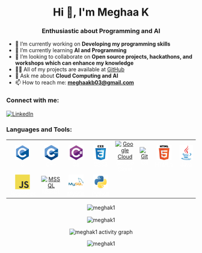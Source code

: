 <h1 align="center">Hi 👋, I'm Meghaa K</h1>
<h3 align="center">Enthusiastic about Programming and AI</h3>

- 🔭 I’m currently working on **Developing my programming skills**
- 🌱 I’m currently learning **AI and Programming**
- 👯 I’m looking to collaborate on **Open source projects, hackathons, and workshops which can enhance my knowledge**
- 👨‍💻 All of my projects are available at [GitHub](https://github.com/Meghak1)
- 💬 Ask me about **Cloud Computing and AI**
- 📫 How to reach me: **meghaakb03@gmail.com**

<h3 align="left">Connect with me:</h3>
<p align="left">
    <a href="https://linkedin.com/in/meghaa k." target="_blank">
        <img align="center" src="https://img.shields.io/badge/LinkedIn-0A66C2?style=for-the-badge&logo=linkedin&logoColor=white" alt="LinkedIn"/>
    </a>
</p>

<h3 align="left">Languages and Tools:</h3>

<table align="center">
    <tr>
        <td align="center" width="96">
            <a href="https://www.cprogramming.com/" target="_blank" rel="noreferrer">
                <img src="https://raw.githubusercontent.com/devicons/devicon/master/icons/c/c-original.svg" alt="C" width="40" height="40"/>
            </a>
            <br><span style="color:white;">C</span>
        </td>
        <td align="center" width="96">
            <a href="https://www.w3schools.com/cpp/" target="_blank" rel="noreferrer">
                <img src="https://raw.githubusercontent.com/devicons/devicon/master/icons/cplusplus/cplusplus-original.svg" alt="C++" width="40" height="40"/>
            </a>
            <br><span style="color:white;">C++</span>
        </td>
        <td align="center" width="96">
            <a href="https://www.w3schools.com/cs/" target="_blank" rel="noreferrer">
                <img src="https://raw.githubusercontent.com/devicons/devicon/master/icons/csharp/csharp-original.svg" alt="C#" width="40" height="40"/>
            </a>
            <br><span style="color:white;">C#</span>
        </td>
        <td align="center" width="96">
            <a href="https://www.w3schools.com/css/" target="_blank" rel="noreferrer">
                <img src="https://raw.githubusercontent.com/devicons/devicon/master/icons/css3/css3-original-wordmark.svg" alt="CSS3" width="40" height="40"/>
            </a>
            <br><span style="color:white;">CSS3</span>
        </td>
        <td align="center" width="96">
            <a href="https://cloud.google.com" target="_blank" rel="noreferrer">
                <img src="https://www.vectorlogo.zone/logos/google_cloud/google_cloud-icon.svg" alt="Google Cloud" width="40" height="40"/>
            </a>
            <br><span style="color:white;">Google Cloud</span>
        </td>
        <td align="center" width="96">
            <a href="https://git-scm.com/" target="_blank" rel="noreferrer">
                <img src="https://www.vectorlogo.zone/logos/git-scm/git-scm-icon.svg" alt="Git" width="40" height="40"/>
            </a>
            <br><span style="color:white;">Git</span>
        </td>
        <td align="center" width="96">
            <a href="https://www.w3.org/html/" target="_blank" rel="noreferrer">
                <img src="https://raw.githubusercontent.com/devicons/devicon/master/icons/html5/html5-original-wordmark.svg" alt="HTML5" width="40" height="40"/>
            </a>
            <br><span style="color:white;">HTML5</span>
        </td>
        <td align="center" width="96">
            <a href="https://www.java.com" target="_blank" rel="noreferrer">
                <img src="https://raw.githubusercontent.com/devicons/devicon/master/icons/java/java-original.svg" alt="Java" width="40" height="40"/>
            </a>
            <br><span style="color:white;">Java</span>
        </td>
    </tr>
    <tr>
        <td align="center" width="96">
            <a href="https://developer.mozilla.org/en-US/docs/Web/JavaScript" target="_blank" rel="noreferrer">
                <img src="https://raw.githubusercontent.com/devicons/devicon/master/icons/javascript/javascript-original.svg" alt="JavaScript" width="40" height="40"/>
            </a>
            <br><span style="color:white;">JavaScript</span>
        </td>
        <td align="center" width="96">
            <a href="https://www.microsoft.com/en-us/sql-server" target="_blank" rel="noreferrer">
                <img src="https://www.svgrepo.com/show/303229/microsoft-sql-server-logo.svg" alt="MSSQL" width="40" height="40"/>
            </a>
            <br><span style="color:white;">MSSQL</span>
        </td>
        <td align="center" width="96">
            <a href="https://www.mysql.com/" target="_blank" rel="noreferrer">
                <img src="https://raw.githubusercontent.com/devicons/devicon/master/icons/mysql/mysql-original-wordmark.svg" alt="MySQL" width="40" height="40"/>
            </a>
            <br><span style="color:white;">MySQL</span>
        </td>
        <td align="center" width="96">
            <a href="https://www.python.org" target="_blank" rel="noreferrer">
                <img src="https://raw.githubusercontent.com/devicons/devicon/master/icons/python/python-original.svg" alt="Python" width="40" height="40"/>
            </a>
            <br><span style="color:white;">Python</span>
        </td>
    </tr>
</table>

<p align="center">
    <img align="center" src="https://github-readme-stats.vercel.app/api/top-langs?username=meghak1&show_icons=true&theme=dark&locale=en&layout=compact" alt="meghak1"/>
</p>

<p align="center">
    <img align="center" src="https://github-readme-streak-stats.herokuapp.com/?user=meghak1&theme=dark" alt="meghak1"/>
</p>

<p align="center">
    <img align="center" src="https://github-readme-activity-graph.cyclic.app/graph?username=meghak1&theme=github-dark" alt="meghak1 activity graph"/>
</p>

<p align="center">
    <img src="https://komarev.com/ghpvc/?username=meghak1&label=Profile%20views&color=0e75b6&style=flat" alt="meghak1" />
</p>
